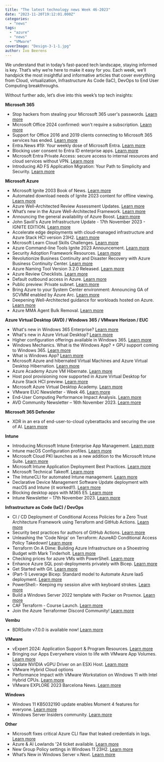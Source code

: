 ```yaml
---
title: "The latest technology news Week 46-2023"
date: "2023-11-20T19:12:01.000Z"
categories: 
  - "news"
tags: 
  - "azure"
  - "news"
  - "VMware"
coverImage: "Design-3-1-1.jpg"
author: Ivo Beerens
---
```


We understand that in today’s fast-paced tech landscape, staying informed is key. That’s why we’re here to make it easy for you. Each week, we’ll handpick the most insightful and informative articles that cover everything from Cloud, virtualization, Infrastructure As Code (IaC), DevOps to End User Computing breakthroughs.

Without further ado, let’s dive into this week’s top tech insights:

**Microsoft 365**

- Stop hackers from stealing your Microsoft 365 user's passwords. [Learn more](https://www.youtube.com/watch?v=tI1bdVohOK8)
- Microsoft Office 2024 confirmed: won't require a subscription. [Learn more](https://www.ghacks.net/2023/11/13/microsoft-office-2024-confirmed-wont-require-a-subscription/)
- Support for Office 2016 and 2019 clients connecting to Microsoft 365 services has ended. [Learn more](https://techcommunity.microsoft.com/t5/office-end-of-support-blog/important-office-end-of-support-reminders/ba-p/3956142)
- Entra.News #19: Your weekly dose of Microsoft Entra. [Learn more](https://entra.news/p/entranews-19-your-weekly-dose-of)
- Blocking user consent to Entra ID enterprise apps. [Learn more](https://www.cswrld.com/2023/11/blocking-user-consent-to-entra-id-enterprise-apps/)
- Microsoft Entra Private Access: secure access to internal resources and cloud services without VPN. [Learn more](https://www.cloudcoffee.ch/microsoft-azure/microsoft-entra-private-access-secure-access-to-internal-resources-and-cloud-services-without-vpn/?utm_source=substack&utm_medium=email)
- Introducing AD FS Application Migration: Your Path to Simplicity and Security. [Learn more](https://techcommunity.microsoft.com/t5/security-compliance-and-identity/introducing-ad-fs-application-migration-your-path-to-simplicity/ba-p/3980232)

**Microsoft Azure**

- Microsoft Ignite 2003 Book of News. [Learn more](https://news.microsoft.com/ignite-2023-book-of-news/)
- Automated download needs of Ignite 2023 content for offline viewing. [Learn more](https://twitter.com/mderooij/status/1724958196379365669)
- Azure Well-Architected Review Assessment Updates. [Learn more](https://techcommunity.microsoft.com/t5/azure-architecture-blog/azure-well-architected-review-assessment-updates/ba-p/3981023?WT.mc_id=tozimmergren&utm_campaign=zimmergren&utm_medium=linkedin&utm_source=zimmergren)
- What’s new in the Azure Well-Architected Framework. [Learn more](https://www.thomasmaurer.ch/2023/11/whats-new-in-the-well-architected-framework/)
- Announcing the general availability of Azure Boost. [Learn more](https://techcommunity.microsoft.com/t5/azure-infrastructure-blog/announcing-the-general-availability-of-azure-boost/ba-p/3981384)
- John Savill's Azure Infrastructure Update - 17th November 2023 - IGNITE EDITION. [Learn more](https://www.youtube.com/watch?v=GOVygy-USQQ)
- Accelerate edge deployments with cloud-managed infrastructure and Azure Stack HCI version 23H2. [Learn more](https://techcommunity.microsoft.com/t5/azure-stack-blog/accelerate-edge-deployments-with-cloud-managed-infrastructure/ba-p/3982951)
- Microsoft Learn Cloud Skills Challenges. [Learn more](https://www.microsoft.com/en-US/cloudskillschallenge/ignite/registration/2023?ocid=ignite23_CSCTwitter_organicsocial_wwl)
- Azure Command-line Tools Ignite 2023 Announcement. [Learn more](https://techcommunity.microsoft.com/t5/azure-tools-blog/azure-command-line-tools-ignite-2023-announcement/ba-p/3984502)
- Security Adoption Framework Resources. [Learn more](https://learn.microsoft.com/en-us/security/ciso-workshop/adoption)
- Revolutionize Business Continuity and Disaster Recovery with Azure Business Continuity Center. [Learn more](https://techcommunity.microsoft.com/t5/azure-storage-blog/revolutionize-business-continuity-and-disaster-recovery-with/ba-p/3980387)
- Azure Naming Tool Version 3.2.0 Released. [Learn more](https://github.com/mspnp/AzureNamingTool/wiki/v3.2.0)
- Azure Review Checklists. [Learn more](https://github.com/Azure/review-checklists)
- Default outbound access in Azure. [Learn more](https://learn.microsoft.com/en-us/azure/virtual-network/ip-services/default-outbound-access)
- Public preview: Private subnet. [Learn more](https://azure.microsoft.com/en-ca/updates/public-preview-private-subnet/?wt.mc_id=AZ-MVP-5000436)
- Bring Azure to your System Center environment: Announcing GA of SCVMM enabled by Azure Arc. [Learn more](https://techcommunity.microsoft.com/t5/azure-arc-blog/bring-azure-to-your-system-center-environment-announcing-ga-of/ba-p/3984063)
- Deepening Well-Architected guidance for workloads hosted on Azure. [Learn more](https://techcommunity.microsoft.com/t5/azure-architecture-blog/deepening-well-architected-guidance-for-workloads-hosted-on/ba-p/3979168?WT.mc_id=AZ-MVP-5004750)
- Azure MMA Agent Bulk Removal. [Learn more](https://techcommunity.microsoft.com/t5/core-infrastructure-and-security/azure-mma-agent-bulk-removal/ba-p/3980631?WT.mc_id=DT-MVP-5001664)

**Azure Virtual Desktop (AVD) / Windows 365 / VMware Horizon / EUC**

- What's new in Windows 365 Enterprise? [Learn more](https://learn.microsoft.com/en-us/windows-365/enterprise/whats-new)
- What's new in Azure Virtual Desktop? [Learn more](https://learn.microsoft.com/en-us/azure/virtual-desktop/whats-new#november-2023)
- Higher configuration offerings available in Windows 365. [Learn more](https://techcommunity.microsoft.com/t5/windows-it-pro-blog/higher-configuration-offerings-available-in-windows-365/ba-p/3968118)
- Windows Mechanics. What is the Windows App? + GPU support coming to Windows 365. [Learn more](https://youtu.be/GKbHDIuZPNA?si=8r1_xEE5yZB2CyTu)
- What is Windows App? [Learn more](https://learn.microsoft.com/en-us/windows-app/overview)
- Microsoft Azure and hibernated Virtual Machines and Azure Virtual Desktop Hibernation. [Learn more](https://blog.itprocloud.de/AVD-Azure-Virtual-Desktop-Hibernation-Hibernate-VM-Session-Host/)
- Azure Academy Azure VM Hibernate. [Learn more](https://youtu.be/WOc0HvDeNOQ?si=kQrmnw7MNBwDgxWH)
- Host pool provisioning now supported in Azure Virtual Desktop for Azure Stack HCI preview. [Learn more](https://techcommunity.microsoft.com/t5/azure-virtual-desktop-blog/host-pool-provisioning-now-supported-in-azure-virtual-desktop/ba-p/3983124)
- Microsoft Azure Virtual Desktop Academy. [Learn more](https://microsoft.github.io/PartnerResources/skilling/microsoft-infrastructure-academy/avd)
- VMware EUC Newsletter - Week 46. [Learn more](https://blog.simonelberts.nl/2023/11/VMware-euc-newsletter-week-46.html)
- End-User Computing Performance Impact Analysis. [Learn more](https://portal.nutanix.com/page/documents/solutions/details?targetId=TN-2113-Windows-10-Performance-Impact:TN-2113-Windows-10-Performance-Impact)
- AVD Community Newsletter – 16th November 2023. [Learn more](https://avdcommunity.com/avd-community-newsletter-16th-november-2023/)

**Microsoft 365 Defender**

- XDR in an era of end-user-to-cloud cyberattacks and securing the use of AI. [Learn more](https://techcommunity.microsoft.com/t5/microsoft-defender-xdr-blog/ignite-news-xdr-in-an-era-of-end-user-to-cloud-cyberattacks-and/ba-p/3982002)

**Intune**

- Introducing Microsoft Intune Enterprise App Management. [Learn more](https://techcommunity.microsoft.com/t5/microsoft-intune-blog/introducing-microsoft-intune-enterprise-app-management/ba-p/3981044)
- Intune macOS Configuration profiles. [Learn more](https://move2modern.uk/index.php/quicklinks/macos-configuration-profiles/)
- Microsoft Cloud PKI launches as a new addition to the Microsoft Intune Suite. [Learn more](https://techcommunity.microsoft.com/t5/microsoft-intune-blog/microsoft-cloud-pki-launches-as-a-new-addition-to-the-microsoft/ba-p/3982830?utm_source=dlvr.it&utm_medium=twitter)
- Microsoft Intune Application Deployment Best Practices. [Learn more](https://www.vansurksum.com/2023/11/16/microsoft-intune-application-deployment-best-practices/)
- Microsoft Technical Takeoff. [Learn more](https://techcommunity.microsoft.com/t5/tech-community-live/microsoft-technical-takeoff/ev-p/3968237)
- The IntuneCLI for automated Intune management. [Learn more](https://rozemuller.com/the-intunecli-for-automated-intune-management/)
- Declarative Device Management Software Update deployment with macOS and Intune (it worked!!). [Learn more](https://youtu.be/OZhOM0h5Ofg?si=rH8ps9cG-wOjFUGu)
- Blocking desktop apps with M365 E5. [Learn more](https://longbeach.cloud/2023/11/06/blocking-desktop-apps-with-m365-e5/)
- Intune Newsletter – 17th November 2023. [Learn more](https://andrewstaylor.com/2023/11/17/intune-newsletter-17th-november-2023/)

**Infrastructure as Code (IaC) / DevOps**

- CI / CD Deployment of Conditional Access Policies for a Zero Trust Architecture Framework using Terraform and GitHub Actions. [Learn more](https://suryendub.github.io/2023-11-09-ca-zero-trust-terraform/)
- Security best practices for authors of GitHub Actions. [Learn more](https://github.blog/2023-11-16-security-best-practices-for-authors-of-github-actions/)
- Unleashing the 'Code Ninja' on Terraform: AzureAD Conditional Access Policy Takedown! [Learn more](https://www.youtube.com/watch?v=j7PfxC0mlYo)
- Terraform On A Dime: Building Azure Infrastructure on a Shoestring Budget with Mark Tinderholt. [Learn more](https://youtu.be/YveccjG4AFU?si=SUSVsdDmtzLe-Aua)
- Checking prices for azure VMs with PowerShell. [Learn more](https://leeejeffries.com/checking-prices-for-azure-vms-with-PowerShell)
- Enhance Azure SQL post-deployments privately with Bicep. [Learn more](https://medium.com/@gijsreijn/enhance-azure-sql-post-deployments-privately-with-bicep-21a14d5a5807)
- Get Started with Git. [Learn more](https://techcommunity.microsoft.com/t5/educator-developer-blog/get-started-with-git/ba-p/3983278?WT.mc_id=DT-MVP-5001664)
- (Part-1) Leverage Bicep: Standard model to Automate Azure IaaS deployment. [Learn more](https://techcommunity.microsoft.com/t5/azure-infrastructure-blog/part-1-leverage-bicep-standard-model-to-automate-azure-iaas/ba-p/3804348?wt.mc_id=AZ-MVP-5000436)
- PowerShell:- Keeping my session alive with keyboard strokes. [Learn more](https://everything-PowerShell.com/PowerShell-keeping-my-session-alive-with-keyboard-strokes/)
- Build a Windows Server 2022 template with Packer on Proxmox. [Learn more](https://github.com/EnsoIT/packer-windows-proxmox)
- CAF Terraform - Course Launch. [Learn more](https://youtu.be/IAHo2ASsuhg?si=nME0Q9g-h_SdC9h5)
- Join the Azure Terraformer Discord Community! [Learn more](https://discord.com/invite/RQbVChJA)

**Vembu**

- BDRSuite v7.0.0 is available now! [Learn more](https://www.bdrsuite.com/vembu-bdr-suite-release-notes/)

**VMware**

- vExpert 2024: Application Support & Program Resources. [Learn more](https://blogs.VMware.com/vexpert/2023/11/16/vexpert-2024-application-support-program-resources/)
- Bringing our Apps Everywhere vision to life with VMware App Volumes. [Learn more](https://blogs.VMware.com/euc/2023/08/bringing-our-apps-everywhere-vision-to-life-with-VMware-app-volumes.html)
- Update NVIDIA vGPU Driver on an ESXi Host. [Learn more](https://virtual-graveyard.com/2023/11/12/update-nvidia-vgpu-driver-on-an-esxi-host/)
- VMware Hybrid Cloud options
- Performance Impact with VMware Workstation on Windows 11 with Intel Hybrid CPUs. [Learn more](https://williamlam.com/2023/11/heads-up-performance-impact-with-VMware-workstation-on-windows-11-with-intel-hybrid-cpus.html)
- VMware EXPLORE 2023 Barcelona News. [Learn more](https://www.vladan.fr/VMware-explore-2023-barcelona-news/)

**Windows**

- Windows 11 KB5032190 update enables Moment 4 features for everyone. [Learn more](https://www.bleepingcomputer.com/news/microsoft/windows-11-kb5032190-update-enables-moment-4-features-for-everyone/)
- Windows Server Insiders community. [Learn more](https://techcommunity.microsoft.com/t5/windows-server-insiders/bd-p/WindowsServerInsiders)

**Other**

- Microsoft fixes critical Azure CLI flaw that leaked credentials in logs. [Learn more](https://www.bleepingcomputer.com/news/microsoft/microsoft-fixes-critical-azure-cli-flaw-that-leaked-credentials-in-logs/)
- Azure & AI Lowlands '24 ticket available. [Learn more](https://azurelowlands.com/)
- New Group Policy settings in Windows 11 23H2. [Learn more](https://4sysops.com/archives/new-group-policy-settings-in-windows-11-23h2/)
- What’s New in Windows Server v.Next. [Learn more](https://ignite.microsoft.com/en-US/sessions/f3901190-1154-45e3-9726-d2498c26c2c9?source=sessions)



